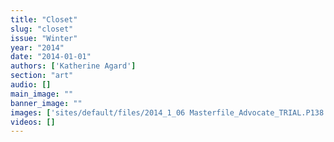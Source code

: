 ```yaml
---
title: "Closet"
slug: "closet"
issue: "Winter"
year: "2014"
date: "2014-01-01"
authors: ['Katherine Agard']
section: "art"
audio: []
main_image: ""
banner_image: ""
images: ['sites/default/files/2014_1_06 Masterfile_Advocate_TRIAL.P138.png']
videos: []
---
```

